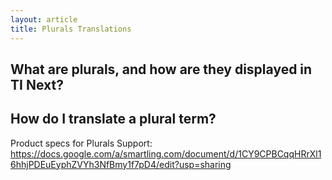 ```yaml
---
layout: article
title: Plurals Translations
---
```


## What are plurals, and how are they displayed in TI Next?

## How do I translate a plural term?

Product specs for Plurals Support: https://docs.google.com/a/smartling.com/document/d/1CY9CPBCqqHRrXl16hhjPDEuEyphZVYh3NfBmy1f7pD4/edit?usp=sharing
